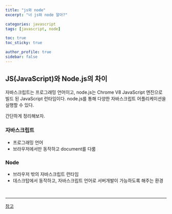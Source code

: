 ```yaml
---
title: "js와 node"
excerpt: "너 js와 node 알아?"

categories: javascript
tags: [javascript, node]

toc: true
toc_sticky: true

author_profile: true
sidebar: false
---
```


## JS(JavaScript)와 Node.js의 차이

자바스크립트는 프로그래밍 언어이고, node.js는 Chrome V8 JavaScript 엔진으로 빌드 된 JavaScript 런타임이다. node.js를 통해 다양한 자바스크립트 어플리케이션을 실행할 수 있다.

간단하게 정리해보자.

### 자바스크립트

- 프로그래밍 언어
- 브라우저에서만 동작하고 document를 다룸

### Node

- 브라우저 밖의 자바스크립트 런타임
- 데스크탑에서 동작하고, 자바스크립트 언어로 서버개발이 가능하도록 해주는 환경

<br>

---

[참고](https://hazel-developer.tistory.com/152)
